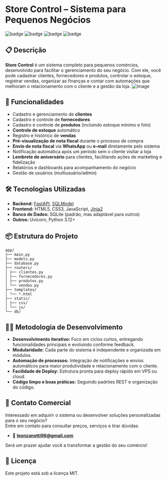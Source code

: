 # Store Control – Sistema para Pequenos Negócios

![badge](https://img.shields.io/badge/status-em%20desenvolvimento-yellow)
![badge](https://img.shields.io/badge/python-3.12-blue)
![badge](https://img.shields.io/badge/fastapi-uvicorn-green)
![badge](https://img.shields.io/badge/license-MIT-lightgrey)

## 📋 Descrição

**Store Control** é um sistema completo para pequenos comércios, desenvolvido para facilitar o gerenciamento do seu negócio. Com ele, você pode cadastrar clientes, fornecedores e produtos, controlar o estoque, registrar vendas, organizar as finanças e contar com automações que melhoram o relacionamento com o cliente e a gestão da loja.
![image](https://github.com/user-attachments/assets/ea5896e9-1776-4842-8760-a0c105e1d29c)

## 🚀 Funcionalidades

- Cadastro e gerenciamento de **clientes**
- Cadastro e controle de **fornecedores**
- Cadastro e controle de **produtos** (incluindo estoque mínimo e foto)
- **Controle de estoque** automático
- Registro e histórico de **vendas**
- **Pré-visualização de nota fiscal** durante o processo de compra
- **Envio de nota fiscal** via **WhatsApp** ou **e-mail** diretamente pelo sistema
- Notificação automática após um período sem o cliente visitar a loja
- **Lembrete de aniversário** para clientes, facilitando ações de marketing e fidelização
- Relatórios e dashboards para acompanhamento do negócio
- Gestão de usuários (multiusuário/admin)

## 🛠️ Tecnologias Utilizadas

- **Backend:** [FastAPI](https://fastapi.tiangolo.com/), [SQLModel](https://sqlmodel.tiangolo.com/)
- **Frontend:** HTML5, CSS3, JavaScript, [Jinja2](https://jinja.palletsprojects.com/)
- **Banco de Dados:** SQLite (padrão, mas adaptável para outros)
- **Outros:** Uvicorn, Python 3.12+

## 📦 Estrutura do Projeto
```
app/
├── main.py
├── models.py
├── database.py
├── routers/
│ ├── clientes.py
│ ├── fornecedores.py
│ ├── produtos.py
│ └── vendas.py
├── templates/
│ └── *.html
├── static/
│ ├── css/
│ └── js/
└── db/
```
## 🧑‍💻 Metodologia de Desenvolvimento

- **Desenvolvimento iterativo:** Foco em ciclos curtos, entregando funcionalidades principais e evoluindo conforme feedback.
- **Modularidade:** Cada parte do sistema é independente e organizada em módulos.
- **Automação de processos:** Integração de notificações e envios automáticos para maior produtividade e relacionamento com o cliente.
- **Facilidade de Deploy:** Estrutura pronta para deploy rápido em VPS ou cloud.
- **Código limpo e boas práticas:** Seguindo padrões REST e organização do código.

## 💼 Contato Comercial

Interessado em adquirir o sistema ou desenvolver soluções personalizadas para o seu negócio?  
Entre em contato para consultar preços, serviços e tirar dúvidas:

- 📧 **leonzanotti96@gmail.com**

Será um prazer ajudar você a transformar a gestão do seu comércio!

## 📝 Licença

Este projeto está sob a licença MIT.


